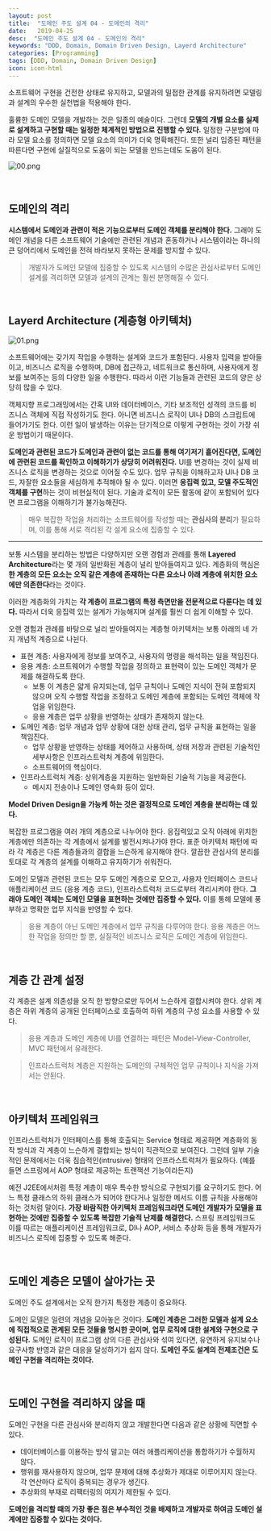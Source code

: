 ```yaml
---
layout: post
title:  "도메인 주도 설계 04 - 도메인의 격리"
date:   2019-04-25
desc:  "도메인 주도 설계 04 - 도메인의 격리"
keywords: "DDD, Domain, Domain Driven Design, Layerd Architecture"
categories: [Programming]
tags: [DDD, Domain, Domain Driven Design]
icon: icon-html
---
```


소프트웨어 구현을 건전한 상태로 유지하고, 모델과의 밀접한 관계를 유지하려면 모델링과 설계의 우수한 실천법을 적용해야 한다.

훌륭한 도메인 모델을 개발하는 것은 일종의 예술이다. 그런데 **모델의 개별 요소를 실제로 설계하고 구현할 때는 일정한 체계적인 방법으로 진행할 수 있다.** 일정한 구분법에 따라 모델 요소를 정의하면 모델 요소의 의미가 더욱 명확해진다. 또한 널리 입증된 패턴을 따른다면 구현에 실질적으로 도움이 되는 모델을 만드는데도 도움이 된다.

![00.png](/static/assets/img/blog/programming/2019-04-25-domain_driven_design_04/00.png)

<br>

## 도메인의 격리

**시스템에서 도메인과 관련이 적은 기능으로부터 도메인 객체를 분리해야 한다.** 그래야 도메인 개념을 다른 소프트웨어 기술에만 관련된 개념과 혼동하거나 시스템이라는 하나의 큰 덩어리에서 도메인을 전혀 바라보지 못하는 문제를 방지할 수 있다.

> 개발자가 도메인 모델에 집중할 수 있도록 시스템의 수많은 관심사로부터 도메인 설계를 격리하면 모델과 설계의 관계는 훨씬 분명해질 수 있다.

<br>

## Layerd Architecture (계층형 아키텍처)

![01.png](/static/assets/img/blog/programming/2019-04-25-domain_driven_design_04/01.png)

소프트웨어에는 갖가지 작업을 수행하는 설계와 코드가 포함된다. 사용자 입력을 받아들이고, 비즈니스 로직을 수행하며, DB에 접근하고, 네트워크로 통신하며, 사용자에게 정보를 보여주는 등의 다양한 일을 수행한다. 따라서 이런 기능들과 관련된 코드의 양은 상당히 많을 수 있다.

객체지향 프로그래밍에서는 간혹 UI와 데이터베이스, 기타 보조적인 성격의 코드를 비즈니스 객체에 직접 작성하기도 한다. 아니면 비즈니스 로직이 UI나 DB의 스크립트에 들어가기도 한다. 이런 일이 발생하는 이유는 단기적으로 이렇게 구현하는 것이 가장 쉬운 방법이기 때문이다.

**도메인과 관련된 코드가 도메인과 관련이 없는 코드를 통해 여기저기 흩어진다면, 도메인에 관련된 코드를 확인하고 이해하기가 상당히 어려워진다.** UI를 변경하는 것이 실제 비즈니스 로직을 변경하는 것으로 이어질 수도 있다. 업무 규칙을 이해하고자 UI나 DB 코드, 자잘한 요소들을 세심하게 추적해야 될 수 있다. 이러면 **응집력 있고, 모델 주도적인 객체를 구현**하는 것이 비현실적이 된다. 기술과 로직이 모든 활동에 같이 포함되어 있다면 프로그램을 이해하기가 불가능해진다.

> 매우 복잡한 작업을 처리하는 소프트웨어를 작성할 때는 **관심사의 분리**가 필요하며, 이를 통해 서로 격리된 각 설계 요소에 집중할 수 있다.

---

보통 시스템을 분리하는 방법은 다양하지만 오랜 경험과 관례를 통해 **Layered Architecture**라는 몇 개의 일반화된 계층이 널리 받아들여지고 있다. 계층화의 핵심은 **한 계층의 모든 요소는 오직 같은 계층에 존재하는 다른 요소나 아래 계층에 위치한 요소에만 의존한다**라는 것이다. 

이러한 계층화의 가치는 **각 계층이 프로그램의 특정 측면만을 전문적으로 다룬다는 데 있다.** 따라서 더욱 응집력 있는 설계가 가능해지며 설계를 훨씬 더 쉽게 이해할 수 있다.

오랜 경험과 관례를 바탕으로 널리 받아들여지는 계층형 아키텍처는 보통 아래의 네 가지 개념적 계층으로 나뉜다.

* 표현 계층: 사용자에게 정보를 보여주고, 사용자의 명령을 해석하는 일을 책임진다.
* 응용 계층: 소프트웨어가 수행할 작업을 정의하고 표현력이 있는 도메인 객체가 문제를 해결하도록 한다.
  * 보통 이 계층은 얇게 유지되는데, 업무 규칙이나 도메인 지식이 전혀 포함되지 않으며 오직 수행할 작업을 조정하고 도메인 계층에 포함되는 도메인 객체에 작업을 위임한다.
  * 응용 계층은 업무 상황을 반영하는 상태가 존재하지 않는다.
* 도메인 계층: 업무 개념과 업무 상황에 대한 상태 관리, 업무 규칙을 표현하는 일을 책임진다.
  * 업무 상황을 반영하는 상태를 제어하고 사용하며, 상태 저장과 관련된 기술적인 세부사항은 인프라스트럭처 계층에 위임한다.
  * 소프트웨어의 핵심이다.
* 인프라스트럭처 계층: 상위계층을 지원하는 일반화된 기술적 기능을 제공한다.
  * 메시지 전송이나 도메인 영속화 등이 있다.

**Model Driven Design을 가능케 하는 것은 결정적으로 도메인 계층을 분리하는 데 있다.**

복잡한 프로그램을 여러 개의 계층으로 나누어야 한다. 응집력있고 오직 아래에 위치한 계층에만 의존하는 각 계층에서 설계를 발전시켜나가야 한다. 표준 아키텍처 패턴에 따라 각 계층은 다른 계층들과의 결합을 느슨하게 유지해야 한다. 깔끔한 관심사의 분리를 토대로 각 계층의 설계를 이해하고 유지하기가 쉬워진다.

도메인 모델과 관련된 코드는 모두 도메인 계층으로 모으고, 사용자 인터페이스 코드나 애플리케이션 코드 (응용 계층 코드), 인프라스트럭처 코드로부터 격리시켜야 한다. **그래야 도메인 객체는 도메인 모델을 표현하는 것에만 집중할 수 있다.** 이를 통헤 모델에 풍부하고 명확한 업무 지식을 반영할 수 있다.

> 응용 계층이 아닌 도메인 계층에서 업무 규칙을 다루어야 한다. 응용 계층은 어느 한 작업을 정의만 할 뿐, 실질적인 비즈니스 로직은 도메인 계층에 위임한다.

<br>

## 계층 간 관계 설정

각 계층은 설계 의존성을 오직 한 방향으로만 두어서 느슨하게 결합시켜야 한다. 상위 계층은 하위 계층의 공개된 인터페이스로 호출하여 하위 계층의 구성 요소를 사용할 수 있다.

> 응용 계층과 도메인 계층에 UI를 연결하는 패턴은 Model-View-Controller, MVC 패턴에서 유래한다. 

> 인프라스트럭처 계층은 지원하는 도메인의 구체적인 업무 규칙이나 지식을 가져서는 안된다.

<br>

## 아키텍처 프레임워크

인프라스트럭처가 인터페이스를 통해 호출되는 Service 형태로 제공하면 계층화의 동작 방식과 각 계층이 느슨하게 결합되는 방식이 직관적으로 보여진다. 그런데 일부 기술적인 문제에서는 더욱 침습적인(intrusive) 형태의 인프라스트럭처가 필요하다. (예를 들면 스프링에서 AOP 형태로 제공하는 트랜잭션 기능이라든지)

예전 J2EE에서처럼 특정 계층이 매우 특수한 방식으로 구현되기를 요구하기도 한다. 어느 특정 클래스의 하위 클래스가 되어야 한다거나 일정한 메서드 이름 규칙을 사용해야 하는 것처럼 말이다. **가장 바람직한 아키텍처 프레임워크라면 도메인 개발자가 모델을 표현하는 것에만 집중할 수 있도록 복잡한 기술적 난제를 해결한다.** 스프링 프레임워크도 이를 따르는 애플리케이션 프레임워크로, DI나 AOP, 서비스 추상화 등을 통해 개발자가 비즈니스 로직에 집중할 수 있도록 해준다.

<br>

## 도메인 계층은 모델이 살아가는 곳

도메인 주도 설계에서는 오직 한가지 특정한 계층이 중요하다.

도메인 모델은 일련의 개념을 모아놓은 것이다. **도메인 계층은 그러한 모델과 설계 요소에 직접적으로 관계된 모든 것들을 명시한 곳이며, 업무 로직에 대한 설계와 구현으로 구성된다.** 도메인 로직이 프로그램 상의 다른 관심사와 섞여 있다면, 유연하게 유지보수나 요구사항 반영과 같은 대응을 달성하기가 쉽지 않다. **도메인 주도 설계의 전제조건은 도메인 구현을 격리하는 것이다.**

<br>

## 도메인 구현을 격리하지 않을 때

도메인 구현을 다른 관심사와 분리하지 않고 개발한다면 다음과 같은 상황에 직면할 수 있다.

* 데이터베이스를 이용하는 방식 말고는 여러 애플리케이션을 통합하기가 수월하지 않다.
* 행위를 재사용하지 않으며, 업무 문제에 대해 추상화가 제대로 이루어지지 않는다. 각 연산마다 로직이 중복되는 경우가 생긴다.
* 추상화의 부재로 리팩터링의 여지가 제한될 수 있다.

**도메인을 격리할 때의 가장 좋은 점은 부수적인 것을 배제하고 개발자로 하여금 도메인 설계에만 집중할 수 있다는 것이다.**